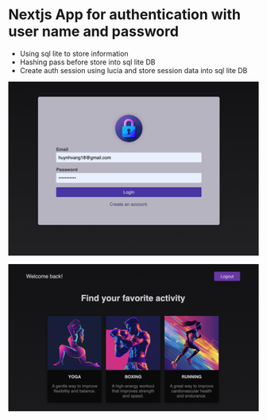 # Nextjs App for authentication with user name and password

- Using sql lite to store information
- Hashing pass before store into sql lite DB
- Create auth session using lucia and store session data into sql lite DB

![alt text](image1.png)

![alt text](image.png)
